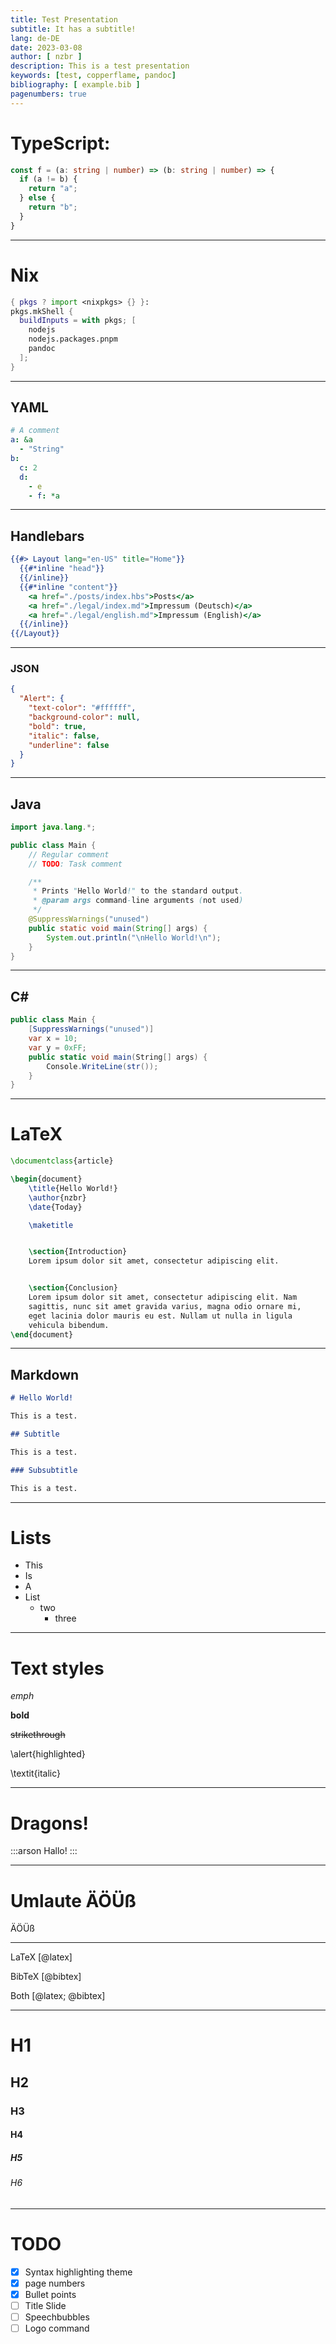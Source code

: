```yaml
---
title: Test Presentation
subtitle: It has a subtitle!
lang: de-DE
date: 2023-03-08
author: [ nzbr ]
description: This is a test presentation
keywords: [test, copperflame, pandoc]
bibliography: [ example.bib ]
pagenumbers: true
---
```


# TypeScript:

```typescript
const f = (a: string | number) => (b: string | number) => {
  if (a != b) {
    return "a";
  } else {
    return "b";
  }
}
```

---

# Nix

```nix
{ pkgs ? import <nixpkgs> {} }:
pkgs.mkShell {
  buildInputs = with pkgs; [
    nodejs
    nodejs.packages.pnpm
    pandoc
  ];
}
```

----

## YAML

```yaml
# A comment
a: &a
  - "String"
b:
  c: 2
  d:
    - e
    - f: *a
```

----

## Handlebars

```hbs
{{#> Layout lang="en-US" title="Home"}}
  {{#*inline "head"}}
  {{/inline}}
  {{#*inline "content"}}
    <a href="./posts/index.hbs">Posts</a>
    <a href="./legal/index.md">Impressum (Deutsch)</a>
    <a href="./legal/english.md">Impressum (English)</a>
  {{/inline}}
{{/Layout}}
```

----

### JSON

```json
{
  "Alert": {
    "text-color": "#ffffff",
    "background-color": null,
    "bold": true,
    "italic": false,
    "underline": false
  }
}
```

----

## Java

```java
import java.lang.*;

public class Main {
    // Regular comment
    // TODO: Task comment

    /**
     * Prints "Hello World!" to the standard output.
     * @param args command-line arguments (not used)
     */
    @SuppressWarnings("unused")
    public static void main(String[] args) {
        System.out.println("\nHello World!\n");
    }
}
```

----

## C\#

```csharp
public class Main {
    [SuppressWarnings("unused")]
    var x = 10;
    var y = 0xFF;
    public static void main(String[] args) {
        Console.WriteLine(str());
    }
}
```

----

# LaTeX

```latex
\documentclass{article}

\begin{document}
    \title{Hello World!}
    \author{nzbr}
    \date{Today}

    \maketitle


    \section{Introduction}
    Lorem ipsum dolor sit amet, consectetur adipiscing elit.


    \section{Conclusion}
    Lorem ipsum dolor sit amet, consectetur adipiscing elit. Nam
    sagittis, nunc sit amet gravida varius, magna odio ornare mi,
    eget lacinia dolor mauris eu est. Nullam ut nulla in ligula
    vehicula bibendum.
\end{document}
```

----

## Markdown

```markdown
# Hello World!

This is a test.

## Subtitle

This is a test.

### Subsubtitle

This is a test.
```

---

# Lists

- This
- Is
- A
- List
    - two
        - three

---

# Text styles

_emph_

**bold**

~~strikethrough~~

\alert{highlighted}

\textit{italic}

---

# Dragons!

:::arson
Hallo!
:::

---

# Umlaute ÄÖÜß

ÄÖÜß

---

LaTeX [@latex]

BibTeX [@bibtex]

Both [@latex; @bibtex]

---

# H1

## H2

### H3

#### H4

##### H5

###### H6

---

# TODO

- [x] Syntax highlighting theme
- [x] page numbers
- [x] Bullet points
- [ ] Title Slide
- [ ] Speechbubbles
- [ ] Logo command
